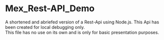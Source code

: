 # Mex_Rest-API_Demo
A shortened and abriefed version of a Rest-Api using Node.js. This Api has been created for local debugging only.\
This file has no use on its own and is only for basic presentation purposes.
